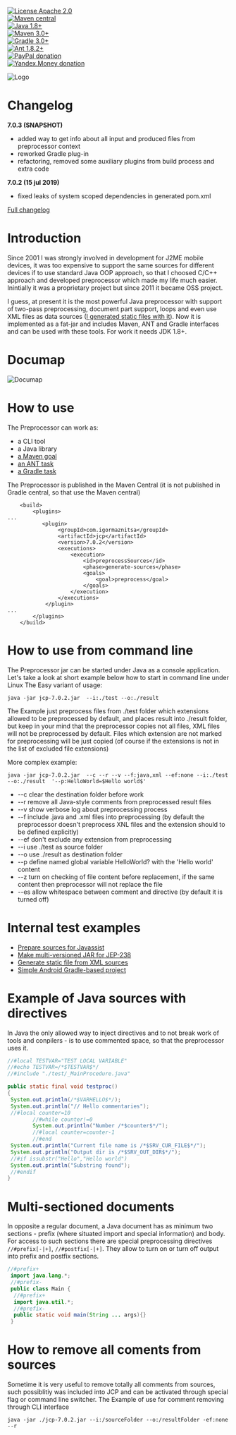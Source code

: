 [![License Apache 2.0](https://img.shields.io/badge/license-Apache%20License%202.0-green.svg)](http://www.apache.org/licenses/LICENSE-2.0)   
[![Maven central](https://maven-badges.herokuapp.com/maven-central/com.igormaznitsa/jcp/badge.svg)](http://search.maven.org/#artifactdetails|com.igormaznitsa|jcp|7.0.2|jar)   
[![Java 1.8+](https://img.shields.io/badge/java-1.8%2b-green.svg)](http://www.oracle.com/technetwork/java/javase/downloads/index.html)   
[![Maven 3.0+](https://img.shields.io/badge/maven-3.0%2b-green.svg)](https://maven.apache.org/)   
[![Gradle 3.0+](https://img.shields.io/badge/gradle-3.0%2b-green.svg)](https://gradle.org/)   
[![Ant 1.8.2+](https://img.shields.io/badge/ant-1.8.2%2b-green.svg)](http://ant.apache.org/)   
[![PayPal donation](https://img.shields.io/badge/donation-PayPal-red.svg)](https://www.paypal.com/cgi-bin/webscr?cmd=_s-xclick&hosted_button_id=AHWJHJFBAWGL2)   
[![Yandex.Money donation](https://img.shields.io/badge/donation-Я.деньги-yellow.svg)](http://yasobe.ru/na/iamoss)   

![Logo](assets/logo.png)

# Changelog
__7.0.3 (SNAPSHOT)__
 - added way to get info about all input and produced files from preprocessor context
 - reworked Gradle plug-in
 - refactoring, removed some auxiliary plugins from build process and extra code

__7.0.2 (15 jul 2019)__
 - fixed leaks of system scoped dependencies in generated pom.xml

[Full changelog](https://github.com/raydac/java-comment-preprocessor/blob/master/changelog.txt)

# Introduction
Since 2001 I was strongly involved in development for J2ME mobile devices, it was too expensive to support the same sources for different devices if to use standard Java OOP approach, so that I choosed C/C++ approach and developed preprocessor which made my life much easier. Inintially it was a proprietary project but since 2011 it became OSS project.   

I guess, at present it is the most powerful Java preprocessor with support of two-pass preprocessing, document part support, loops and even use XML files as data sources ([I generated static files with it](jcp-tests/jcp-test-static-site)). Now it is implemented as a fat-jar and includes Maven, ANT and Gradle interfaces and can be used with these tools. For work it needs JDK 1.8+.

# Documap

![Documap](assets/documap.png)

# How to use

The Preprocessor can work as:
  - a CLI tool
  - a Java library
  - [a Maven goal](jcp-tests/jcp-test-maven)
  - [an ANT task](jcp-tests/jcp-test-ant)
  - [a Gradle task](jcp-tests/jcp-test-gradle)

The Preprocessor is published in the Maven Central (it is not published in Gradle central, so that use the Maven central)
```
    <build>
        <plugins>
...
           <plugin>
                <groupId>com.igormaznitsa</groupId>
                <artifactId>jcp</artifactId>
                <version>7.0.2</version>
                <executions>
                    <execution>
                        <id>preprocessSources</id>
                        <phase>generate-sources</phase>
                        <goals>
                            <goal>preprocess</goal>
                        </goals>
                    </execution>
                </executions>
            </plugin>
...
        </plugins>
    </build>    
```

# How to use from command line
The Preprocessor jar can be started under Java as a console application. Let's take a look at short example below how to start in command line under Linux The Easy variant of usage:
```
java -jar jcp-7.0.2.jar  --i:./test --o:./result
```
The Example just preprocess files from ./test folder which extensions allowed to be preprocessed by default, and places result into ./result folder, but keep in your mind that the preprocessor copies not all files, XML files will not be preprocessed by default. Files which extension are not marked for preprocessing will be just copied (of course if the extensions is not in the list of excluded file extensions)

More complex example:
```
java -jar jcp-7.0.2.jar  --c --r --v --f:java,xml --ef:none --i:./test --o:./result  '--p:HelloWorld=$Hello world$'
```
- --c clear the destination folder before work
- --r remove all Java-style comments from preprocessed result files
- --v show verbose log about preprocessing process
- --f include .java and .xml files into preprocessing (by default the preprocessor doesn't preprocess XNL files and the extension should to be defined explicitly)
- --ef don't exclude any extension from preprocessing
- --i use ./test as source folder
- --o use ./result as destination folder
- --p define named global variable HelloWorld? with the 'Hello world' content
- --z turn on checking of file content before replacement, if the same content then preprocessor will not replace the file  
- --es allow whitespace between comment and directive (by default it is turned off)

# Internal test examples
- [Prepare sources for Javassist](jcp-tests/jcp-test-javassist)
- [Make multi-versioned JAR  for JEP-238](jcp-tests/jcp-test-jep238)
- [Generate static file from XML sources](jcp-tests/jcp-test-static-site)
- [Simple Android Gradle-based project](jcp-tests/jcp-test-android)

# Example of Java sources with directives
In Java the only allowed way to inject directives and to not break work of tools and conpilers - is to use commented space, so that the preprocessor uses it.
```Java
//#local TESTVAR="TEST LOCAL VARIABLE"
//#echo TESTVAR=/*$TESTVAR$*/
//#include "./test/_MainProcedure.java"

public static final void testproc()
{
 System.out.println(/*$VARHELLO$*/);
 System.out.println("// Hello commentaries");
 //#local counter=10
        //#while counter!=0
        System.out.println("Number /*$counter$*/");
        //#local counter=counter-1
        //#end
 System.out.println("Current file name is /*$SRV_CUR_FILE$*/");
 System.out.println("Output dir is /*$SRV_OUT_DIR$*/");
 //#if issubstr("Hello","Hello world")
 System.out.println("Substring found");
 //#endif
}
```

# Multi-sectioned documents
In opposite a regular document, a Java document has as minimum two sections - prefix (where situated import and special information) and body. For access to such sections there are special preprocessing directives `//#prefix[-|+]`, `//#postfix[-|+]`. They allow to turn on or turn off output into prefix and postfix sections.
```Java
//#prefix+
 import java.lang.*;
 //#prefix-
 public class Main {
  //#prefix+
  import java.util.*;
  //#prefix-
  public static void main(String ... args){}
 }
```
# How to remove all coments from sources
Sometime it is very useful to remove totally all comments from sources, such possiblitiy was included into JCP and can be activated through special flag or command line switcher. The Example of use for comment removing through CLI interface
```
java -jar ./jcp-7.0.2.jar --i:/sourceFolder --o:/resultFolder -ef:none --r
```
